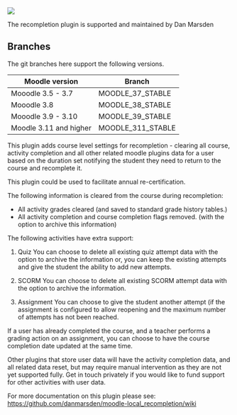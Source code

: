 <a href="https://github.com/danmarsden/moodle-local_recompletion/actions/workflows/ci.yml?query=branch%3AMOODLE_311_STABLE">
    <img src="https://github.com/danmarsden/moodle-local_recompletion/workflows/ci/badge.svg?branch=MOODLE_311_STABLE">
</a>

The recompletion plugin is supported and maintained by Dan Marsden

Branches
--------
The git branches here support the following versions.

| Moodle version     | Branch      |
| ----------------- | ----------- |
| Mooodle 3.5 - 3.7  | MOODLE_37_STABLE |
| Mooodle 3.8  | MOODLE_38_STABLE |
| Mooodle 3.9 - 3.10  | MOODLE_39_STABLE |
| Moodle 3.11 and higher | MOODLE_311_STABLE |

This plugin adds course level settings for recompletion - clearing all course, activity completion and all other related moodle plugins data for a user based on the duration set notifying the student they need to return to the course and recomplete it.

This plugin could be used to facilitate annual re-certification.

The following information is cleared from the course during recompletion:
* All activity grades cleared (and saved to standard grade history tables.)
* All activity completion and course completion flags removed. (with the option to archive this information)

The following activities have extra support:
1) Quiz
You can choose to delete all existing quiz attempt data with the option to archive the information or,
you can keep the existing attempts and give the student the ability to add new attempts.

2) SCORM
You can choose to delete all existing SCORM attempt data with the option to archive the information.

3) Assignment
You can choose to give the student another attempt (if the assignment is configured to allow reopening and the maximum number of attempts has not been reached.

If a user has already completed the course, and a teacher performs a grading action on an assignment, you can choose to have the course completion date updated at the same time.

Other plugins that store user data will have the activity completion data, and all related data reset, but may require manual intervention as they are not yet supported fully.
Get in touch privately if you would like to fund support for other activities with user data.


For more documentation on this plugin please see:
https://github.com/danmarsden/moodle-local_recompletion/wiki
